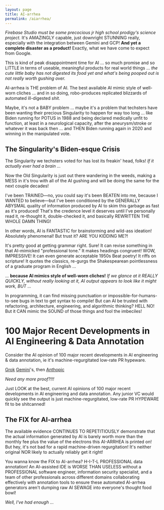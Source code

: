 ```yaml
---
layout: page
title: AI-arrhea
permalink: /aiarrhea/
---
```


*Firebase Studio must be some precocious jr high school prodigy's science project.*  It's AMAZINGLY capable, just downright STUNNING really, especially with the integration between Gemini and GCP!  **And yet a complete disaster as a product!** Exactly, what we have come to expect from Google.

This is kind of peak disappointment time for AI ... so much promise and so LITTLE in terms of useable, meaningful products for real world things ... *the cute little baby has not digested its food yet and what's being pooped out is not really worth gushing over.*

AI-arrhea is THE problem of AI. The best available AI mimic style of well-worn cliches ... and in so doing, robo-produces replicated blizzards of automated ill-digested *shit.* 

Maybe, it's not a BABY problem ... maybe it's a problem that techsters have been wanting their precious Singularity to happen for way too long ... like Biden running for POTUS in 1988 and being declared medically unfit to function, at least in a neurological capacity, after the aneurysm/stroke or whatever it was back then ... and THEN Biden running again in 2020 and winning in the manipulated vote.

## The Singularity's Biden-esque Crisis

The Singularity we techsters voted for has lost its freakin' head, folks! *If it actually ever had a brain ...*

Now the Old Singularity is just out there wandering in the weeds, making a MESS in it's trou with all of the AI gushing and will be doing the same for the next couple decades!

I've been TRAINED—no, you could say it's been BEATEN into me, because I WANTED to believe—but I've been conditioned by the GENERALLY ABYSMAL quality of information produced by AI to skim this garbage as fast as it's produced! That's the credence level it deserves until I've personally read it, re-thought it, double-checked it, and basically REWRITTEN THE WHOLE DAMN THING!

In other words, AI is FANTASTIC for brainstorming and wild-ass ideation! Absolutely phenomenal! But trust it? ARE YOU KIDDING ME?!

It's pretty good at getting grammar right. Sure! It can revise something in that AI-mimicked "professional tone." It makes headings congruent! WOW, IMPRESSIVE! It can even generate acceptable 1950s Beat poetry! It riffs on scripture! It quotes the classics, re-gurgs the Shakespearean pointlessness of a graduate program in English ... 

... **because AI mimics style of well-worn cliches!**  *If we glance at it REALLY QUICKLY, without really looking at it, AI output *appears* to look like it might work, BUT ...*

In programming, it can find missing punctuation or impossible-for-humans-to-see bugs in text to get syntax to compile! But can AI be trusted with refactoring, architecture, engineering, and algorithmic thinking? HELL NO! But it CAN mimic the SOUND of those things and fool the imbeciles!

# 100 Major Recent Developments in AI Engineering & Data Annotation

Consider the AI opinion of 100 major recent developments in AI engineering & data annotation, ie it's machine-regurgitated low-rate PR hypeware.

[Grok](https://x.com/i/grok/share/sYDuWURScxKU6SJ2GuCWgRRVE) [Gemini](#https://g.co/gemini/share/12e3cce9e928)'s, then [Anthopic](https://claude.ai/share/9bd476db-6251-4688-970c-f7edd6a60b5f)

*Need any more proof?!!!*

Just LOOK at the best, current AI opinions of 100 major recent developments in AI engineering and data annotation. Any junior VC would quickly see the output is just machine-regurgitated, low-rate PR HYPEWARE fit to be shitcanned!

## The FIX for AI-arrhea

The available evidence CONTINUES TO REPETITIOUSLY demonstrate that the actual information generated by AI is barely worth more than the monthly fee plus the value of the electrons this AI-ARRHEA is printed on! But hey, it's not bad for a rapid machine-driven regurgitation! It's neither original NOR likely to actually reliably get it right!

You wanna know the FIX to AI-arrhea? H-I-T-L PROFESSIONAL data annotation! An AI-assisted IDE is WORSE THAN USELESS without a PROFESSIONAL software engineer, information security specialist, and a team of other professionals across different domains collaborating effectively with annotation tools to ensure these automated AI-arrhea generators aren't dumping raw AI SEWAGE into everyone's thought food bowl!

*Well, I've had enough ...*

